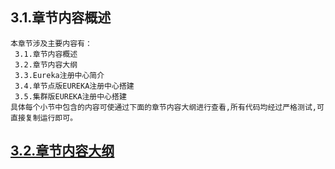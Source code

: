 
## 3.1.章节内容概述
    本章节涉及主要内容有：
     3.1.章节内容概述
     3.2.章节内容大纲
     3.3.Eureka注册中心简介
     3.4.单节点版EUREKA注册中心搭建
     3.5.集群版EUREKA注册中心搭建
	具体每个小节中包含的内容可使通过下面的章节内容大纲进行查看,所有代码均经过严格测试,可直接复制运行即可。

## <a href="/enhance/markmap/backend/springcloud/springcloud-eureka/chapter/springcloud-eureka-outline5-chapter3.html" target="_blank">3.2.章节内容大纲</a>

<Markmap localtion="/enhance/markmap/backend/springcloud/springcloud-eureka/chapter/springcloud-eureka-outline5-chapter3.html"/>


